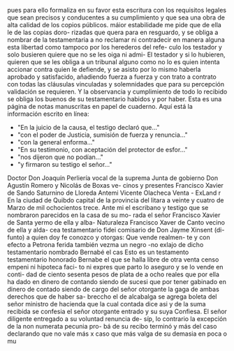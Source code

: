 pues para ello formaliza en su favor esta escritura con los requisitos legales que sean precisos y conducentes a su cumplimiento y que sea una obra de alta calidad de los copios públicos.
máior estabilidade me pide que de ella le de las copias doro-
rizadas que quera para en resguardo, y se obliga a nombrar de la testamentaria a no reclamar ni contradecir en manera
alguna esta libertad como tampoco por los herederos del refe-
culo los testador y solo busieren quiere que no se les oiga ni admi-
El testador y si lo hubieren, quieren que se les obliga a un tribunal alguno como no lo es quien intenta accionar contra quien le defiende, y se asisto por lo mismo haberla aprobado y satisfacido, añadiendo fuerza a fuerza y con
trato a contrato con todas las cláusulas vinculadas y solemnidades que para su percepción validación se requieren. Y la observancia y cumplimiento de todo lo recibido se obliga los buenos de su testamentario habidos y por haber.
Esta es una página de notas manuscritas en papel de cuaderno. Aquí está la información escrito en línea:

- "En la juicio de la causa, el testigo declaró que..."
- "con el poder de Justicia, sumisión de fuerza y renuncia..."
- "con la general enforma..."
- "En su testimonio, con aceptación del protector de esfor..."
- "nos dijeron que no podían..."
- "y firmaron su testigo el señor..."

Doctor Don Joaquín Perliería vocal de la suprema Junta de gobierno Don Agustín Romero y Nicolás de Boxas ve- cinos y presentes
Francisco Xavier de Sando Saturnino de Lloreda Antemi Vicente Olacheca Venta - ExLand
r En la ciudad de Quibdo capital de la provincia del litara a veinte y cuatro de Marzo de mil ochocientos trece. Ante mi el escribano y testigo que se nombraron parecidos en la casa de su mo- rada el señor Francisco Xavier de Santa yermo de ella y alba-
Naturaleza Francisco Xaver de Canto vecino de ella y alda- cea testamentario fidei comisario de Don Jayme Xinsent (di- funto) a quien doy fe conozco y otorgas: Que vende realmen- te y con efecto a Petrona ferida también vezma un negro -no exlajo de dicho testamentario nombrado Bernabé el cas
Esto es un testamento testamentario honorado Bernabe el que se halla libre de otra venta censo empeni ni hipoteca faci- to ni expres que parto lo aseguro y se lo vende en conti- dad de ciento sesenta pesos de plata de a ocho reales que por ella ha dado en dinero de contando siendo de sucesi
que por tener gabinado en dinero de contado siendo de cargo del señor otorgante la gaga de ambas derechos que de haber sa- breccho el de alcabalga se agrega boleta del señor ministro de hacienda que la cual contada dice asi y de la suma recibida se confesia el señor otorgante entrado y su suya
Confiesa. El señor diligente entregado a su voluntad renuncia de- síp, lo contrario la excepción de la non numerata pecunia pro- bá de su recibo terminó y más del caso declarando que no vale más x caso que más valga de su demasia en poca o mu